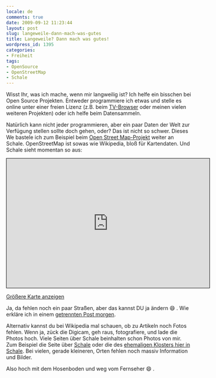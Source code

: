 ```yaml
---
locale: de
comments: true
date: 2009-09-12 11:23:44
layout: post
slug: langeweile-dann-mach-was-gutes
title: Langeweile? Dann mach was gutes!
wordpress_id: 1395
categories:
- Freiheit
tags:
- OpenSource
- OpenStreetMap
- Schale
---
```


Wisst Ihr, was ich mache, wenn mir langweilig ist? Ich helfe ein bisschen bei
Open Source Projekten. Entweder programmiere ich etwas und stelle es online
unter einer freien Lizenz (z.B. beim [TV-Browser](http://tvbrowser.org) oder
meinen vielen weiteren Projekten) oder ich helfe beim Datensammeln.

Natürlich kann nicht jeder programmieren, aber ein paar Daten der Welt zur
Verfügung stellen sollte doch gehen, oder? Das ist nicht so schwer. Dieses We
bastele ich zum Beispiel beim [Open Street Map-Projekt](http://openstreetmap.org) 
weiter an Schale.  OpenStreetMap ist sowas wie Wikipedia, bloß für Kartendaten.
Und Schale sieht momentan so aus:

 <iframe width="550" height="350" frameborder="0" scrolling="no" marginheight="0" marginwidth="0" src="http://www.openstreetmap.org/export/embed.html?bbox=7.60884,52.43482,7.6382,52.45164&amp;layer=mapnik" style="border: 1px solid black"></iframe> 

[Größere Karte anzeigen](http://www.openstreetmap.org/?lat=52.44323&lon=7.62352&zoom=14&layers=B000FTFT)

Ja, da fehlen noch ein paar Straßen, aber das kannst DU ja ändern :smile: . Wie
erkläre ich in einem [getrennten Post morgen](http://blog.wannawork.de/2009/09/13/openstreetmap-mit-dem-iphone-zur-eigenen-karte/).

Alternativ kannst du bei Wikipedia mal schauen, ob zu Artikeln noch Fotos
fehlen. Wenn ja, zück die Digicam, geh raus, fotografiere, und lade die Photos
hoch. Viele Seiten über Schale beinhalten schon Photos von mir. Zum Beispiel
die Seite über [Schale](http://de.wikipedia.org/wiki/Schale_%28Westfalen%29)
oder die des [ehemaligen Klosters hier in Schale](http://de.wikipedia.org/wiki/Kloster_Schale).
Bei vielen, gerade kleineren, Orten fehlen noch massiv Information und Bilder.

Also hoch mit dem Hosenboden und weg vom Fernseher :smile: . 
